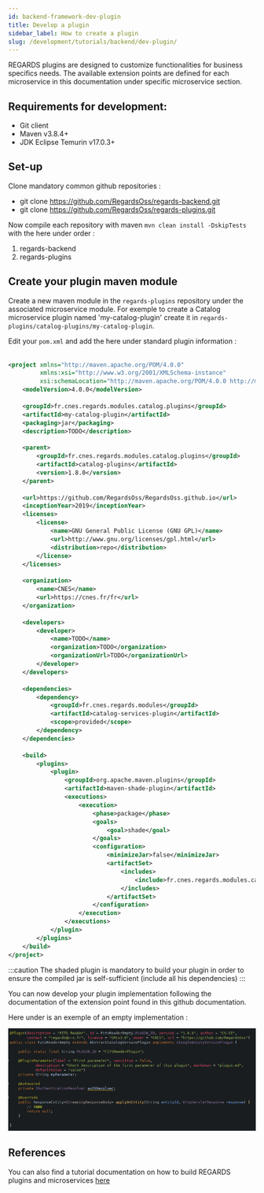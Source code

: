 ```yaml
---
id: backend-framework-dev-plugin
title: Develop a plugin
sidebar_label: How to create a plugin
slug: /development/tutorials/backend/dev-plugin/
---
```


REGARDS plugins are designed to customize functionalities for business specifics needs. The available extension points
are defined for each microservice in this documentation under specific microservice section.

## Requirements for development:

- Git client
- Maven v3.8.4+
- JDK Eclipse Temurin v17.0.3+

## Set-up

Clone mandatory common github repositories :

* git clone https://github.com/RegardsOss/regards-backend.git
* git clone https://github.com/RegardsOss/regards-plugins.git

Now compile each repository with maven `mvn clean install -DskipTests` with the here under order :

1. regards-backend
2. regards-plugins

## Create your plugin maven module

Create a new maven module in the `regards-plugins` repository under the associated microservice module. For exemple to
create a Catalog microservice plugin named 'my-catalog-plugin' create it
in `regards-plugins/catalog-plugins/my-catalog-plugin`.

Edit your `pom.xml` and add the here under standard plugin information :

```xml

<project xmlns="http://maven.apache.org/POM/4.0.0"
         xmlns:xsi="http://www.w3.org/2001/XMLSchema-instance"
         xsi:schemaLocation="http://maven.apache.org/POM/4.0.0 http://maven.apache.org/xsd/maven-4.0.0.xsd">
    <modelVersion>4.0.0</modelVersion>

    <groupId>fr.cnes.regards.modules.catalog.plugins</groupId>
    <artifactId>my-catalog-plugin</artifactId>
    <packaging>jar</packaging>
    <description>TODO</description>

    <parent>
        <groupId>fr.cnes.regards.modules.catalog.plugins</groupId>
        <artifactId>catalog-plugins</artifactId>
        <version>1.8.0</version>
    </parent>

    <url>https://github.com/RegardsOss/RegardsOss.github.io</url>
    <inceptionYear>2019</inceptionYear>
    <licenses>
        <license>
            <name>GNU General Public License (GNU GPL)</name>
            <url>http://www.gnu.org/licenses/gpl.html</url>
            <distribution>repo</distribution>
        </license>
    </licenses>

    <organization>
        <name>CNES</name>
        <url>https://cnes.fr/fr</url>
    </organization>

    <developers>
        <developer>
            <name>TODO</name>
            <organization>TODO</organization>
            <organizationUrl>TODO</organizationUrl>
        </developer>
    </developers>

    <dependencies>
        <dependency>
            <groupId>fr.cnes.regards.modules</groupId>
            <artifactId>catalog-services-plugin</artifactId>
            <scope>provided</scope>
        </dependency>
    </dependencies>

    <build>
        <plugins>
            <plugin>
                <groupId>org.apache.maven.plugins</groupId>
                <artifactId>maven-shade-plugin</artifactId>
                <executions>
                    <execution>
                        <phase>package</phase>
                        <goals>
                            <goal>shade</goal>
                        </goals>
                        <configuration>
                            <minimizeJar>false</minimizeJar>
                            <artifactSet>
                                <includes>
                                    <include>fr.cnes.regards.modules.catalog.plugins.myPlugin:*</include>
                                </includes>
                            </artifactSet>
                        </configuration>
                    </execution>
                </executions>
            </plugin>
        </plugins>
    </build>
</project>
```

:::caution
The shaded plugin is mandatory to build your plugin in order to ensure the compiled jar is self-sufficient (include all
his dependencies)
:::

You can now develop your plugin implementation following the documentation of the extension point found in this github
documentation.

Here under is an exemple of an empty implementation :

![](/img/docs/backend-plugin-impl-exemple.png)

## References

You can also find a tutorial documentation on how to build REGARDS plugins and
microservices [here](/docs/regards-backend-tutorial.odp)  
